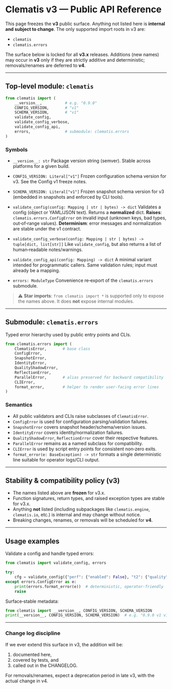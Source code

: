 

# Clematis v3 — Public API Reference

This page freezes the **v3** public surface. Anything not listed here is **internal and subject to change**.
The only supported import roots in v3 are:

- `clematis`
- `clematis.errors`

The surface below is locked for all **v3.x** releases. Additions (new names) may occur in **v3** only if they are strictly additive and deterministic; removals/renames are deferred to **v4**.

---

## Top‑level module: `clematis`

```py
from clematis import (
    __version__,          # e.g. "0.9.0"
    CONFIG_VERSION,       # "v1"
    SCHEMA_VERSION,       # "v1"
    validate_config,
    validate_config_verbose,
    validate_config_api,
    errors,               # submodule: clematis.errors
)
```

### Symbols

- `__version__: str`
  Package version string (semver). Stable across platforms for a given build.

- `CONFIG_VERSION: Literal["v1"]`
  Frozen configuration schema version for v3. See the Config v1 freeze notes.

- `SCHEMA_VERSION: Literal["v1"]`
  Frozen snapshot schema version for v3 (embedded in snapshots and enforced by CLI tools).

- `validate_config(config: Mapping | str | bytes) -> dict`
  Validates a config (object or YAML/JSON text). Returns a **normalized** dict.
  **Raises**: `clematis.errors.ConfigError` on invalid input (unknown keys, bad types, out‑of‑range values).
  **Determinism**: error messages and normalization are stable under the v1 contract.

- `validate_config_verbose(config: Mapping | str | bytes) -> tuple[dict, list[str]]`
  Like `validate_config`, but also returns a list of human‑readable notes/warnings.

- `validate_config_api(config: Mapping) -> dict`
  A minimal variant intended for programmatic callers. Same validation rules; input must already be a mapping.

- `errors: ModuleType`
  Convenience re‑export of the `clematis.errors` submodule.

> ⚠️ **Star imports**: `from clematis import *` is supported only to expose the names above. It does **not** expose internal modules.

---

## Submodule: `clematis.errors`

Typed error hierarchy used by public entry points and CLIs.

```py
from clematis.errors import (
    ClematisError,       # base class
    ConfigError,
    SnapshotError,
    IdentityError,
    QualityShadowError,
    ReflectionError,
    ParallelError,       # alias preserved for backward compatibility
    CLIError,
    format_error,        # helper to render user‑facing error lines
)
```

### Semantics

- All public validators and CLIs raise subclasses of `ClematisError`.
- `ConfigError` is used for configuration parsing/validation failures.
- `SnapshotError` covers snapshot header/schema/version issues.
- `IdentityError` covers identity/normalization failures.
- `QualityShadowError`, `ReflectionError` cover their respective features.
- `ParallelError` remains as a named subclass for compatibility.
- `CLIError` is used by script entry points for consistent non‑zero exits.
- `format_error(e: BaseException) -> str` formats a single deterministic line suitable for operator logs/CLI output.

---

## Stability & compatibility policy (v3)

- The names listed above are **frozen** for v3.x.
- Function signatures, return types, and raised exception types are stable for v3.x.
- Anything **not** listed (including subpackages like `clematis.engine`, `clematis.io`, etc.) is internal and may change without notice.
- Breaking changes, renames, or removals will be scheduled for **v4**.

---

## Usage examples

Validate a config and handle typed errors:

```py
from clematis import validate_config, errors

try:
    cfg = validate_config({"perf": {"enabled": False}, "t2": {"quality": {"enabled": False}}, "t4": {"cache": {"namespaces": []}}})
except errors.ConfigError as e:
    print(errors.format_error(e))  # deterministic, operator‑friendly
    raise
```

Surface‑stable metadata:

```py
from clematis import __version__, CONFIG_VERSION, SCHEMA_VERSION
print(__version__, CONFIG_VERSION, SCHEMA_VERSION)  # e.g. "0.9.0 v1 v1"
```

---

### Change log discipline

If we ever extend this surface in v3, the addition will be:
1) documented here,
2) covered by tests, and
3) called out in the CHANGELOG.

For removals/renames, expect a deprecation period in late v3, with the actual change in v4.
